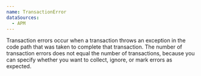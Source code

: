 ```yaml
---
name: TransactionError
dataSources:
  - APM
---
```


Transaction errors occur when a transaction throws an exception in the code path that was taken to complete that transaction. The number of transaction errors does not equal the number of transactions, because you can specify whether you want to collect, ignore, or mark errors as expected.